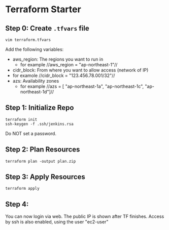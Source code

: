# Terraform Starter

## Step 0: Create `.tfvars` file
```
vim terraform.tfvars
```
Add the following variables:
  - aws_region: The regions you want to run in
    - for example //aws_region = "ap-northeast-1"//
  - cidr_block: From where you want to allow access (network of IP)
   - for examole //cidr_block = "123.456.78.001/32"//
  - azs: Availability zones
    - for example //azs = [ "ap-northeast-1a", "ap-northeast-1c", "ap-northeast-1d"]//

## Step 1: Initialize Repo
```
terraform init
ssh-keygen -f .ssh/jenkins.rsa
```
Do NOT set a password.

## Step 2: Plan Resources
```
terraform plan -output plan.zip
```

## Step 3: Apply Resources
```
terraform apply
```

## Step 4:
You can now login via web. The public IP is shown after TF finishes.
Access by ssh is also enabled, using the user "ec2-user"
